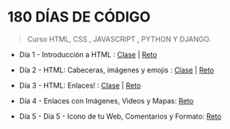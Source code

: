 # 180 DÍAS DE CÓDIGO

> Curso HTML, CSS , JAVASCRIPT , PYTHON Y DJANGO.

 - Día 1 - Introducción a HTML :  [Clase](https://omairapalacios.github.io/180-dias-de-codigo/dia-1/clase.html) | [Reto](https://omairapalacios.github.io/180-dias-de-codigo/dia-1/reto.html)

 - Día 2 - HTML: Cabeceras, imágenes y emojis :  [Clase](https://omairapalacios.github.io/180-dias-de-codigo/dia-2/clase.html) | [Reto](https://omairapalacios.github.io/180-dias-de-codigo/dia-2/reto.html)

 - Día 3 - HTML: Enlaces! :  [Clase](https://omairapalacios.github.io/180-dias-de-codigo/dia-3/clase.html) | [Reto](https://omairapalacios.github.io/180-dias-de-codigo/dia-3/reto/index.html)

 - Día 4 - Enlaces con Imágenes, Videos y Mapas: [Reto](https://omairapalacios.github.io/180-dias-de-codigo/dia-4/reto.html)

 - Día 5 - Día 5 - Icono de tu Web, Comentarios y Formato: [Reto](https://omairapalacios.github.io/180-dias-de-codigo/dia-5/reto.html)
